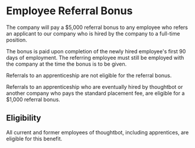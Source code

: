 # Employee Referral Bonus

The company will pay a $5,000 referral bonus to any employee who refers an applicant to our company who is hired by the company to a full-time position.

The bonus is paid upon completion of the newly hired employee's first 90 days of employment. The referring employee must still be employed with the company at the time the bonus is to be given.

Referrals to an apprenticeship are not eligible for the referral bonus.

Referrals to an apprenticeship who are eventually hired by thoughtbot or another company who pays the standard placement fee, are eligible for a $1,000 referral bonus.

## Eligibility

All current and former employees of thoughtbot, including apprentices, are
eligible for this benefit.
